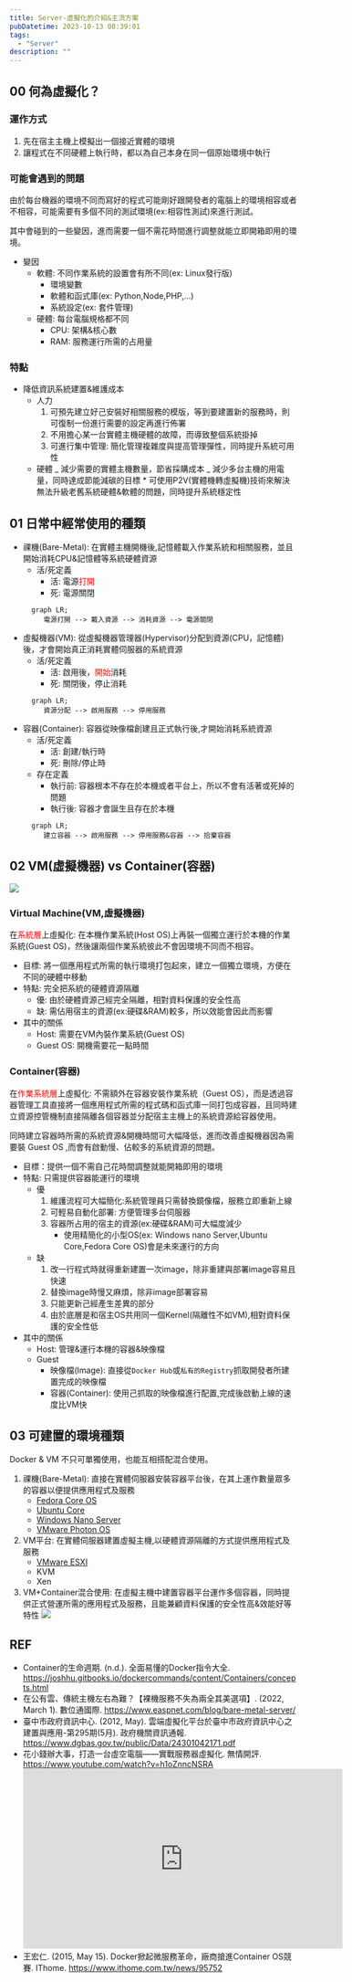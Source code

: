 ```yaml
---
title: Server-虛擬化的介紹&主流方案
pubDatetime: 2023-10-13 08:39:01
tags:
  - "Server"
description: ""
---
```


## 00 何為虛擬化？

### 運作方式

1. 先在宿主主機上模擬出一個接近實體的環境
2. 讓程式在不同硬體上執行時，都以為自己本身在同一個原始環境中執行

### 可能會遇到的問題

由於每台機器的環境不同而寫好的程式可能剛好跟開發者的電腦上的環境相容或者不相容，可能需要有多個不同的測試環境(ex:相容性測試)來進行測試。

其中會碰到的一些變因，進而需要一個不需花時間進行調整就能立即開箱即用的環境。

- 變因
  - 軟體: 不同作業系統的設置會有所不同(ex: Linux發行版)
    - 環境變數
    - 軟體和函式庫(ex: Python,Node,PHP,...)
    - 系統設定(ex: 套件管理)
  - 硬體: 每台電腦規格都不同
    - CPU: 架構&核心數
    - RAM: 服務運行所需的占用量

### 特點

- 降低資訊系統建置&維護成本
  - 人力
    1. 可預先建立好己安裝好相關服務的模版，等到要建置新的服務時，則可復制一份進行需要的設定再進行佈署
    2. 不用擔心某一台實體主機硬體的故障，而導致整個系統掛掉
    3. 可進行集中管理: 簡化管理複雜度與提高管理彈性，同時提升系統可用性
  - 硬體
  _ 減少需要的實體主機數量，節省採購成本
  _ 減少多台主機的用電量，同時達成節能減碳的目標 \* 可使用P2V(實體機轉虛擬機)技術來解決無法升級老舊系統硬體&軟體的問題，同時提升系統穩定性
  <!--more-->

## 01 日常中經常使用的種類

- 祼機(Bare-Metal): 在實體主機開機後,記憶體載入作業系統和相關服務，並且開始消耗CPU&記憶體等系統硬體資源
  - 活/死定義
    - 活: 電源<font color=red>打開</font>
    - 死: 電源關閉
  ```mermaid
    graph LR;
       電源打開 --> 戴入資源 --> 消耗資源 --> 電源關閉
  ```
- 虛擬機器(VM): 從虛擬機器管理器(Hypervisor)分配到資源(CPU，記憶體)後，才會開始真正消耗實體伺服器的系統資源
  - 活/死定義
    - 活: 啟用後，<font color=red>開始</font>消耗
    - 死: 關閉後，停止消耗
  ```mermaid
    graph LR;
       資源分配 --> 啟用服務 --> 停用服務
  ```
- 容器(Container): 容器從映像檔創建且正式執行後,才開始消耗系統資源
  - 活/死定義
    - 活: 創建/執行時
    - 死: 刪除/停止時
  - 存在定義
    - 執行前: 容器根本不存在於本機或者平台上，所以不會有活著或死掉的問題
    - 執行後: 容器才會誕生且存在於本機
  ```mermaid
    graph LR;
       建立容器 --> 啟用服務 --> 停用服務&容器 --> 拾棄容器
  ```

## 02 VM(虛擬機器) vs Container(容器)

![](https://i.imgur.com/WrvRUTd.png)

### Virtual Machine(VM,虛擬機器)

在<font color=red>系統層</font>上虛擬化: 在本機作業系統(Host OS)上再裝一個獨立運行於本機的作業系統(Guest OS)，然後讓兩個作業系統彼此不會因環境不同而不相容。

- 目標: 將一個應用程式所需的執行環境打包起來，建立一個獨立環境，方便在不同的硬體中移動
- 特點: 完全把系統的硬體資源隔離
  - 優: 由於硬體資源己經完全隔離，相對資料保護的安全性高
  - 缺: 需佔用宿主的資源(ex:硬碟&RAM)較多，所以效能會因此而影響
- 其中的關係
  - Host: 需要在VM內裝作業系統(Guest OS)
  - Guest OS: 開機需要花一點時間

### Container(容器)

在<font color=red>作業系統層</font>上虛擬化: 不需額外在容器安裝作業系統（Guest OS），而是透過容器管理工具直接將一個應用程式所需的程式碼和函式庫一同打包成容器，且同時建立資源控管機制直接隔離各個容器並分配宿主主機上的系統資源給容器使用。

同時建立容器時所需的系統資源&開機時間可大幅降低，進而改善虛擬機器因為需要裝 Guest OS ,而會有啟動慢、佔較多的系統資源的問題。

- 目標：提供一個不需自己花時間調整就能開箱即用的環境
- 特點: 只需提供容器能運行的環境
  - 優
    1. 維護流程可大幅簡化:系統管理員只需替換鏡像檔，服務立即重新上線
    2. 可輕易自動化部署: 方便管理多台伺服器
    3. 容器所占用的宿主的資源(ex:硬碟&RAM)可大幅度減少
       - 使用精簡化的小型OS(ex: Windows nano Server,Ubuntu Core,Fedora Core OS)會是未來運行的方向
  - 缺
    1. 改一行程式時就得重新建置一次image，除非重建與部署image容易且快速
    2. 替換image時慢又麻煩，除非image部署容易
    3. 只能更新己經產生差異的部分
    4. 由於底層是和宿主OS共用同一個Kernel(隔離性不如VM),相對資料保護的安全性低
- 其中的關係
  - Host: 管理&運行本機的容器&映像檔
  - Guest
    - 映像檔(Image): 直接從`Docker Hub`或`私有的Registry`抓取開發者所建置完成的映像檔
    - 容器(Container): 使用己抓取的映像檔進行配置,完成後啟動上線的速度比VM快

## 03 可建置的環境種類

Docker & VM 不只可單獨使用，也能互相搭配混合使用。

1. 祼機(Bare-Metal): 直接在實體伺服器安裝容器平台後，在其上運作數量眾多的容器以便提供應用程式及服務
   - [Fedora Core OS](https://fedoraproject.org/coreos/)
   - [Ubuntu Core](https://ubuntu.com/core)
   - [Windows Nano Server](https://www.netadmin.com.tw/netadmin/zh-tw/feature/0AD8DFBB99D84786A1D13FCBE577F226)
   - [VMware Photon OS](https://vmware.github.io/photon/)
2. VM平台: 在實體伺服器建置虛擬主機,以硬體資源隔離的方式提供應用程式及服務
   - [VMware ESXI](https://www.vmware.com/tw/products/esxi-and-esx.html)
   - KVM
   - Xen
3. VM+Container混合使用: 在虛擬主機中建置容器平台運作多個容器，同時提供正式營運所需的應用程式及服務，且能兼顧資料保護的安全性高&效能好等特性
   ![](https://i.imgur.com/MSFVC3o.png)

## REF

- Container的生命週期. (n.d.). 全面易懂的Docker指令大全. https://joshhu.gitbooks.io/dockercommands/content/Containers/concepts.html
- 在公有雲、傳統主機左右為難？【裸機服務不失為兩全其美選項】. (2022, March 1). 數位通國際. https://www.easpnet.com/blog/bare-metal-server/
- 臺中市政府資訊中心. (2012, May). 雲端虛擬化平台於臺中市政府資訊中心之建置與應用-第295期(5月). 政府機關資訊通報. https://www.dgbas.gov.tw/public/Data/24301042171.pdf
- 花小錢辦大事，打造一台虛空電腦——實戰服務器虛擬化. 無情開評. https://www.youtube.com/watch?v=h1oZnncNSRA
  <iframe width="560" height="315" src="https://www.youtube.com/embed/h1oZnncNSRA?si=Suw9MsDmZgCD07uU" title="YouTube video player" frameborder="0" allow="accelerometer; autoplay; clipboard-write; encrypted-media; gyroscope; picture-in-picture; web-share" referrerpolicy="strict-origin-when-cross-origin" allowfullscreen></iframe>
- 王宏仁. (2015, May 15). Docker掀起微服務革命，廠商搶進Container OS競賽. IThome. https://www.ithome.com.tw/news/95752
